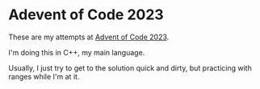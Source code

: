 # Adevent of Code 2023
These are my attempts at [Advent of Code 2023](https://adventofcode.com/2023).

I'm doing this in C++, my main language.

Usually, I just try to get to the solution quick and dirty, but practicing with ranges while I'm at it.
